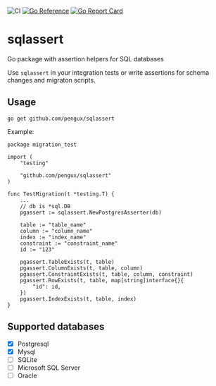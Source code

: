 ![CI](https://github.com/pengux/sqlassert/actions/workflows/ci.yml/badge.svg)
[![Go Reference](https://pkg.go.dev/badge/github.com/pengux/sqlassert.svg)](https://pkg.go.dev/github.com/pengux/sqlassert)
[![Go Report Card](https://goreportcard.com/badge/github.com/pengux/sqlassert)](https://goreportcard.com/report/github.com/pengux/sqlassert)

# sqlassert
Go package with assertion helpers for SQL databases

Use `sqlassert` in your integration tests or write assertions for schema changes and migraton scripts.

## Usage

```
go get github.com/pengux/sqlassert
```

Example:

```
package migration_test

import (
	"testing"

	"github.com/pengux/sqlassert"
)

func TestMigration(t *testing.T) {
	...
	// db is *sql.DB
	pgassert := sqlassert.NewPostgresAsserter(db)

	table := "table_name"
	column := "column_name"
	index := "index_name"
	constraint := "constraint_name"
	id := "123"

	pgassert.TableExists(t, table)
	pgassert.ColumnExists(t, table, column)
	pgassert.ConstraintExists(t, table, column, constraint)
	pgassert.RowExists(t, table, map[string]interface{}{
		"id": id,
	})
	pgassert.IndexExists(t, table, index)
}
```

## Supported databases

- [x] Postgresql
- [x] Mysql
- [ ] SQLite
- [ ] Microsoft SQL Server
- [ ] Oracle
